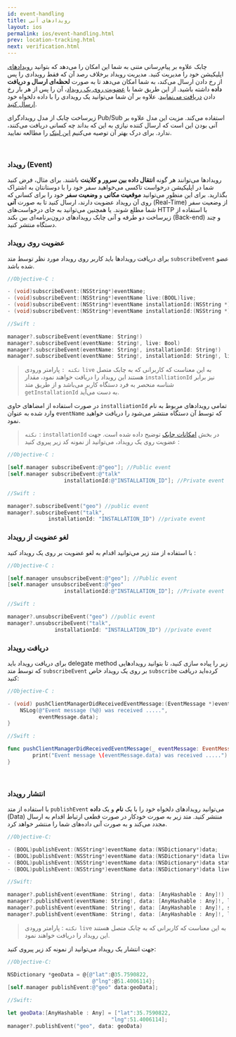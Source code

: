 ```yaml
---
id: event-handling
title: رویدادهای آنی
layout: ios
permalink: ios/event-handling.html
prev: location-tracking.html
next: verification.html
---
```


چابک علاوه بر پیام‌رسانی متنی به شما این امکان را می‌دهد که بتوانید [رویدادهای](/ios/event-handling.html#رویداد-event) اپلیکیشن خود را مدیریت کنید. مدیریت رویداد برخلاف رصد آن که فقط رویدادی را پس از رخ دادن ارسال می‌کند، به شما امکان می‌دهد تا به صورت **لحظه‌ای ارسال و دریافت داده** داشته باشید. از این طریق شما با [عضویت روی یک رویداد](/ios/event-handling.html#عضویت-روی-رویداد)، آن را پس از هر بار رخ دادن [دریافت می‌نمایید](/ios/event-handling.html#دریافت-رویداد). علاوه بر آن شما می‌توانید یک رویدادی را با داده دلخواه خود [ارسال کنید](/android/event-handling.html#انتشار-رویداد).

زیرساخت چابک از مدل رویدادگرای Pub/Sub استفاده می‌کند. مزیت این مدل علاوه بر آنی بودن این است که ارسال کننده نیازی به این که بداند چه کسانی دریافت می‌کنند، ندارد. برای درک بهتر آن توصیه می‌کنیم [این لینک](https://en.wikipedia.org/wiki/Publish%E2%80%93subscribe_pattern) را مطالعه نمایید.

<Br>

### رویداد (Event)

رویدادها می‌توانند هر گونه **انتقال داده بین سرور و کلاینت** باشند. برای مثال، فرض کنید شما در اپلیکیشن درخواست تاکسی می‌خواهید سفر خود را با دوستانتان به اشتراک بگذارید. برای این منظور می‌توانید **موقعیت مکانی** و **وضعیت سفر** خود را برای کسانی که روی آن رویداد عضویت دارند، ارسال کنید تا به صورت **آنی‌** (Real-Time) از وضعیت سفر شما مطلع شوند. یا همچنین می‌توانید به جای درخواست‌های HTTP با استفاده از زیرساخت دو طرفه و آنی چابک رویدادهای درون‌برنامه‌ای بین بکند (Back-end) و چند دستگاه منتشر کنید.  

###  عضویت روی رویداد

برای دریافت رویدادها باید کاربر روی رویداد مورد نظر توسط متد `subscribeEvent` عضو شده باشد.

```objectivec 
//Objective-C :

- (void)subscribeEvent:(NSString*)eventName;
- (void)subscribeEvent:(NSString*)eventName live:(BOOL)live;
- (void)subscribeEvent:(NSString*)eventName installationId:(NSString *)installationId;
- (void)subscribeEvent:(NSString*)eventName installationId:(NSString *)installationId live:(BOOL)live;
```
``` swift
//Swift :

manager?.subscribeEvent(eventName: String!)
manager?.subscribeEvent(eventName: String!, live: Bool)
manager?.subscribeEvent(eventName: String!, installationId: String!)
manager?.subscribeEvent(eventName: String!, installationId: String!, live: Bool)
```
> `نکته :` پارامتر ورودی `live` به این معناست که کاربرانی که به چابک متصل هستند این رویداد را دریافت خواهند نمود، مقدار `installiationId`  نیز برابر شناسه منحصر به فرد دستگاه کاربر می‌باشد و از طریق متد  `getInstallationId` به دست می‌آید.

در صورت استفاده از امضاهای حاوی `installiationId` تمامی رویدادهای مربوط به نام وارد شده به عنوان `eventName` که توسط آن دستگاه منتشر می‌شود را دریافت خواهید نمود.
> `نکته` : `installationId` در بخش [امکانات‌ چابک](/ios/features.html) توضیح داده شده است.
جهت عضویت روی یک رویداد، می‌توانید از نمونه کد زیر پیروی کنید :

```objectivec 
//Objective-C :

[self.manager subscribeEvent:@"geo"]; //Public event    
[self.manager subscribeEvent:@"talk"
                  installationId:@"INSTALLATION_ID"]; //Private event
```
``` swift
//Swift :

manager?.subscribeEvent("geo") //public event
manager?.subscribeEvent("talk",
             installationId: "INSTALLATION_ID") //private event
```

### لغو عضویت از رویداد

با استفاده از متد زیر می‌توانید اقدام به لغو عضویت بر روی یک رویداد کنید :

```objectivec 
//Objective-C :

[self.manager unsubscribeEvent:@"geo"]; //Public event
[self.manager unsubscribeEvent:@"geo"
                  installationId:@"INSTALLATION_ID"]; //Private event
```

```swift
//Swift :

manager?.unsubscribeEvent("geo") //public event
manager?.unsubscribeEvent("talk",
               installationId: "INSTALLATION_ID") //private event
```

### دریافت رویداد

برای دریافت رویداد باید delegate method زیر را پیاده سازی کنید، تا بتوانید رویدادهایی که توسط متد `subscribeEvent` بر روی یک رویداد خاص `subscribe` کرده‌اید دریافت کنید:

```objectivec
//Objective-C :

- (void) pushClientManagerDidReceivedEventMessage:(EventMessage *)eventMessage{
    NSLog(@"Event message (%@) was received .....",
          eventMessage.data);
}
```
``` swift
//Swift :

func pushClientManagerDidReceivedEventMessage(_ eventMessage: EventMessage!) {
        print("Event message \(eventMessage.data) was received .....")
}
```

<Br>

### انتشار رویداد

با استفاده از متد `publishEvent` می‌توانید رویدادهای دلخواه خود را با یک **نام** و یک **داده** (Data) منتشر کنید. متد زیر به صورت خودکار در صورت قطعی ارتباط اقدام به ارسال مجدد می‌کند و به صورت آنی داده‌های شما را منتشر خواهد کرد. 

```objectivec
//Objective-C:

- (BOOL)publishEvent:(NSString*)eventName data:(NSDictionary*)data;
- (BOOL)publishEvent:(NSString*)eventName data:(NSDictionary*)data live:(BOOL)live;
- (BOOL)publishEvent:(NSString*)eventName data:(NSDictionary*)data stateful:(BOOL)stateful;
- (BOOL)publishEvent:(NSString*)eventName data:(NSDictionary*)data live:(BOOL)live stateful:(BOOL)stateful;
```
```swift
//Swift:

manager?.publishEvent(eventName: String!, data: [AnyHashable : Any]!)
manager?.publishEvent(eventName: String!, data: [AnyHashable : Any]!, live: Bool)
manager?.publishEvent(eventName: String!, data: [AnyHashable : Any]!, stateful: Bool)
manager?.publishEvent(eventName: String!, data: [AnyHashable : Any]!, live: Bool, stateful: Bool)
```
> `نکته` : پارامتر ورودی `live` به این معناست که کاربرانی که به چابک متصل هستند این رویداد را دریافت خواهند نمود.

جهت انتشار یک رویداد می‌توانید از نمونه کد زیر پیروی کنید:

```objectivec
//Objective-C:

NSDictionary *geoData = @{@"lat":@35.7590822,
                           @"lng":@51.4006114};
[self.manager publishEvent:@"geo" data:geoData];
```
```swift
//Swift:

let geoData:[AnyHashable : Any] = ["lat":35.7590822,
                                 "lng":51.4006114];
manager?.publishEvent("geo", data: geoData)
```


